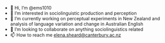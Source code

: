 - 👋 Hi, I’m @ems1010
- 👀 I’m interested in sociolinguistic production and perception
- 🌱 I’m currently working on perceptual experiments in New Zealand and analysis of language variation and change in Australian English
- 💞️ I’m looking to collaborate on anything sociolinguistics related
- 📫 How to reach me elena.sheard@canterbury.ac.nz

<!---
ems1010/ems1010 is a ✨ special ✨ repository because its `README.md` (this file) appears on your GitHub profile.
You can click the Preview link to take a look at your changes.
--->
